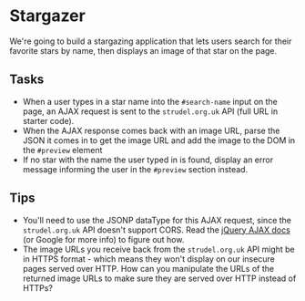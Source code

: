 # Stargazer

We're going to build a stargazing application that lets users search for their favorite stars by name, then displays an image of that star on the page.

## Tasks
- When a user types in a star name into the `#search-name` input on the page, an AJAX request is sent to the `strudel.org.uk` API (full URL in starter code).
- When the AJAX response comes back with an image URL, parse the JSON it comes in to get the image URL and add the image to the DOM in the `#preview` element
- If no star with the name the user typed in is found, display an error message informing the user in the `#preview` section instead.

## Tips
- You'll need to use the JSONP dataType for this AJAX request, since the `strudel.org.uk` API doesn't support CORS. Read the [jQuery AJAX docs](http://api.jquery.com/jquery.ajax/) (or Google for more info) to figure out how.
- The image URLs you receive back from the `strudel.org.uk` API might be in HTTPS format - which means they won't display on our insecure pages served over HTTP. How can you manipulate the URLs of the returned image URLs to make sure they are served over HTTP instead of HTTPs?
